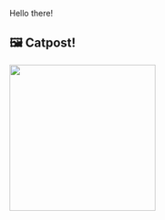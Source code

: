 Hello there!



## 🖼️ Catpost!

<sub>
    <img src="https://cdn2.thecatapi.com/images/bti.jpg" height="256">
</sub>

